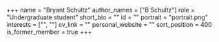 +++
name = "Bryant Schultz"
author_names = ["B Schultz"]
role = "Undergraduate student"
short_bio = ""
id = ""
portrait = "portrait.png"
interests = ["", ""]
cv_link = ""
personal_website = ""
sort_position = 400
is_former_member = true
+++

